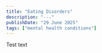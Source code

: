 ```yaml
---
title: "Eating Disorders"
description: "---"
publishDate: "29 June 2025"
tags: ["mental health conditions"]
---
```


Test text
